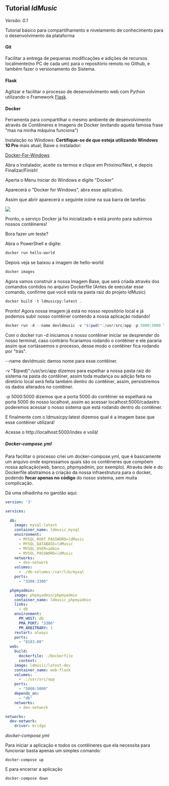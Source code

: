 ## Tutorial *ldMusic*

*Versão: 0.1*

Tutorial básico para compartilhamento e nivelamento de conhecimento para o desenvolvimento da plataforma

#### **Git**

Facilitar a entrega de pequenas modificações e adições de recursos localmente(no PC de cada um) para o repositório remoto no Github, e também fazer o versionamento do Sistema.

#### **Flask**

Agilizar e facilitar o processo de desenvolvimento  web com Python utilizando o Framework [Flask](https://flask-ptbr.readthedocs.io/en/latest/).

#### **Docker**

Ferramenta para compartilhar o mesmo ambiente de desenvolvimento através de Contêineres e Imagens de Docker (evitando aquela famosa frase "mas na minha máquina funciona")

Instalação no Windows: **Certifique-se de que esteja utilizando Windows 10 Pro** mais atual;
Baixe o instalador:

[Docker-For-Windows](https://download.docker.com/win/stable/Docker%20for%20Windows%20Installer.exe)

Abra o Instalador, aceite os termos e clique em Próximo/Next, e depois Finalizar/Finish!

Aperta o Menu Iniciar do Windows e digite "Docker"

Aparecerá o "Docker for Windows", abra esse aplicativo.

Assim que abrir aparecerá o seguinte icóne na sua barra de tarefas: 

![](https://blog.umbler.com/wp-content/uploads/2017/12/whale-taskbar-circle.png)

Pronto, o serviço Docker já foi inicializado e está pronto para subirmos nossos contêineres!

Bora fazer um teste?

Abra o PowerShell e digite:

```powershell
docker run hello-world
```

Depois veja se baixou a imagem de hello-world

```powershell
docker images
```

Agora vamos construir a nossa Imagem Base, que será criada através dos comandos contidos no arquivo Dockerfile
(Antes de executar esse comando, confirme que você está na pasta raiz do projeto ldMusic)
```powershell
docker build -t ldmusicpy:latest .
```
Pronto! Agora nossa imagem já está no nosso repositório local e já podemos subir nosso contêiner contendo a nossa aplicação rodando!

```powershell
docker run -d --name devldmusic -v "$(pwd)":/usr/src/app -p 5000:5000 ldmusicpy:latest
```
Com o docker run -d iniciamos o nosso contêiner iniciar se desprender do nosso terminal, caso contrário ficariamos rodando o contêiner e ele pararia assim que cortássemos o processo, desse modo o contêiner fica rodando por "trás".

--name devldmusic damos nome para esse contêiner. 

-v "$(pwd)":/usr/src/app dizemos para espelhar a nossa pasta raiz do sistema na pasta do contêiner, assim toda mudança ou adição feita no diretório local será feita também dentro do contêiner, assim, persistiremos os dados alterados no contêiner.

-p 5000:5000 dizemos que a porta 5000 do contêiner se espelhará na porta 5000 do nosso localhost, assim ao acessar localhost:5000/cadastro poderemos acessar o nosso sistema que está rodando dentro do contêiner.

E finalmente com o ldmusicpy:latest dizemos qual é a imagem base que esse contêiner utilizará!

Acesse o http://localhost:5000/index e voílà!

##### Docker-compose.yml

Para facilitar o processo criei um docker-compose.yml, que é basicamente um arquivo onde expressamos quais são os contêineres que compõem nossa aplicação(web, banco, phpmyadmin, por exemplo). Através dele e do Dockerfile abstraímos a criação da nossa infraestrutura para o docker, podendo **focar apenas no código** do nosso sistema, sem muita complicação.

Dá uma olhadinha no garotão aqui: 

```yaml
version: '3'

services:
  
  db:
    image: mysql:latest
    container_name: ldmusic_mysql
    environment:
      - MYSQL_ROOT_PASSWORD=ldMusic
      - MYSQL_DATABASE=ldMusic
      - MYSQL_USER=admin
      - MYSQL_PASSWORD=ldMusic
    networks:
      - dev-network
    volumes: 
      - ./db-volumes:/var/lib/mysql
    ports:
      - "3306:3306"

  phpmyadmin:
    image: phpmyadmin/phpmyadmin
    container_name: ldmusic_phpmyadmin
    links:
      - db
    environment:
      PM_HOST: db
      PMA_PORT: "3306"
      PM_ARBITRARY: 1
    restart: always
    ports:
      - "8183:80"
  web:
    build:
      dockerfile: ./Dockerfile
      context: .
    image: ldmusic/latest-dev
    container_name: web-flask
    volumes: 
      - .:/usr/src/app
    ports:
      - "5000:5000"
    depends_on:
      - "db"
    networks:
      - dev-network

networks:
  dev-network:
    driver: bridge

```

*docker-compose.yml*

Para iniciar a aplicação e todos os contêineres que ela necessita para funcionar basta apenas um simples comando:

``docker-compose up``

E para encerrar a aplicação

``docker-compose down``